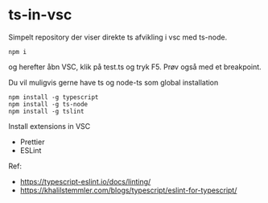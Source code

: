 # ts-in-vsc

Simpelt repository der viser direkte ts afvikling i vsc med ts-node.

```
npm i
```

og herefter åbn VSC, klik på test.ts og tryk F5. Prøv også med et breakpoint.

Du vil muligvis gerne have ts og node-ts som global installation

```
npm install -g typescript
npm install -g ts-node
npm install -g tslint
```

Install extensions in VSC

- Prettier
- ESLint

Ref:

- https://typescript-eslint.io/docs/linting/
- https://khalilstemmler.com/blogs/typescript/eslint-for-typescript/
